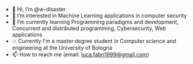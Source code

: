 - 👋 Hi, I’m @w-disaster
- 👀 I’m interested in Machine Learning applications in computer security
- 🌱 I’m currently learning Programming paradigms and development, Concurrent and distributed programming, Cybersecurity, Web applications
- :boom: Currently I'm a master degree student in Computer science and engineering at the University of Bologna
- 📫 How to reach me (email: luca.fabri1999@gmail.com)

<!---
w-disaster/w-disaster is a ✨ special ✨ repository because its `README.md` (this file) appears on your GitHub profile.
You can click the Preview link to take a look at your changes.
--->
